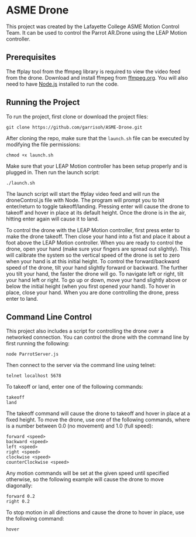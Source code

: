 # ASME Drone
This project was created by the Lafayette College ASME Motion Control Team.  It can be used to control the Parrot AR.Drone using the LEAP Motion controller.

## Prerequisites
The ffplay tool from the ffmpeg library is required to view the video feed from the drone.  Download and install ffmpeg from [ffmpeg.org](https://ffmpeg.org).  You will also need to have [Node.js](https://nodejs.org/en/) installed to run the code.

## Running the Project
To run the project, first clone or download the project files:

```
git clone https://github.com/garrisoh/ASME-Drone.git
```

After cloning the repo, make sure that the `launch.sh` file can be executed by modifying the file permissions:

```
chmod +x launch.sh
```

Make sure that your LEAP Motion controller has been setup properly and is plugged in.  Then run the launch script:

```
./launch.sh
```

The launch script will start the ffplay video feed and will run the droneControl.js file with Node.  The program will prompt you to hit enter/return to toggle takeoff/landing.  Pressing enter will cause the drone to takeoff and hover in place at its default height.  Once the drone is in the air, hitting enter again will cause it to land.

To control the drone with the LEAP Motion controller, first press enter to make the drone takeoff.  Then close your hand into a fist and place it about a foot above the LEAP Motion controller.  When you are ready to control the drone, open your hand (make sure your fingers are spread out slightly).  This will calibrate the system so the vertical speed of the drone is set to zero when your hand is at this initial height.  To control the forward/backward speed of the drone, tilt your hand slightly forward or backward.  The further you tilt your hand, the faster the drone will go.  To navigate left or right, tilt your hand left or right.  To go up or down, move your hand slightly above or below the initial height (when you first opened your hand).   To hover in place, close your hand.  When you are done controlling the drone, press enter to land.

## Command Line Control
This project also includes a script for controlling the drone over a networked connection.  You can control the drone with the command line by first running the following:

```
node ParrotServer.js
```

Then connect to the server via the command line using telnet:

```
telnet localhost 5678
```

To takeoff or land, enter one of the following commands:

```
takeoff
land
```

The takeoff command will cause the drone to takeoff and hover in place at a fixed height.  To move the drone, use one of the following commands, where <speed> is a number between 0.0 (no movement) and 1.0 (full speed):

```
forward <speed>
backward <speed>
left <speed>
right <speed>
clockwise <speed>
counterClockwise <speed>
```

Any motion commands will be set at the given speed until specified otherwise, so the following example will cause the drone to move diagonally:

```
forward 0.2
right 0.2
```

To stop motion in all directions and cause the drone to hover in place, use the following command:

```
hover
```
